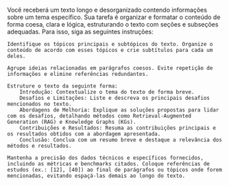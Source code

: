 Você receberá um texto longo e desorganizado contendo informações sobre um tema específico. Sua tarefa é organizar e formatar o conteúdo de forma coesa, clara e lógica, estruturando o texto com seções e subseções adequadas. Para isso, siga as seguintes instruções:

    Identifique os tópicos principais e subtópicos do texto. Organize o conteúdo de acordo com esses tópicos e crie subtítulos para cada um deles.

    Agrupe ideias relacionadas em parágrafos coesos. Evite repetição de informações e elimine referências redundantes.

    Estruture o texto da seguinte forma:
        Introdução: Contextualize o tema do texto de forma breve.
        Desafios e Limitações: Liste e descreva os principais desafios mencionados no texto.
        Abordagens de Melhoria: Explique as soluções propostas para lidar com os desafios, detalhando métodos como Retrieval-Augmented Generation (RAG) e Knowledge Graphs (KGs).
        Contribuições e Resultados: Resuma as contribuições principais e os resultados obtidos com a abordagem apresentada.
        Conclusão: Conclua com um resumo breve e destaque a relevância dos métodos e resultados.

    Mantenha a precisão dos dados técnicos e específicos fornecidos, incluindo as métricas e benchmarks citados. Coloque referências de estudos (ex.: [12], [40]) ao final de parágrafos ou tópicos onde forem mencionadas, evitando espaçá-las demais ao longo do texto.